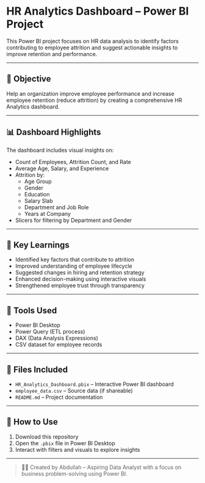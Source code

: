 # HR Analytics Dashboard – Power BI Project

This Power BI project focuses on HR data analysis to identify factors contributing to employee attrition and suggest actionable insights to improve retention and performance.

---

## 🎯 Objective

Help an organization improve employee performance and increase employee retention (reduce attrition) by creating a comprehensive HR Analytics dashboard.

---

## 📊 Dashboard Highlights

The dashboard includes visual insights on:

- Count of Employees, Attrition Count, and Rate
- Average Age, Salary, and Experience
- Attrition by:
  - Age Group
  - Gender
  - Education
  - Salary Slab
  - Department and Job Role
  - Years at Company
- Slicers for filtering by Department and Gender

---

## 🧠 Key Learnings

- Identified key factors that contribute to attrition
- Improved understanding of employee lifecycle
- Suggested changes in hiring and retention strategy
- Enhanced decision-making using interactive visuals
- Strengthened employee trust through transparency

---

## 🧰 Tools Used

- Power BI Desktop
- Power Query (ETL process)
- DAX (Data Analysis Expressions)
- CSV dataset for employee records

---

## 📁 Files Included

- `HR_Analytics_Dashboard.pbix` – Interactive Power BI dashboard
- `employee_data.csv` – Source data (if shareable)
- `README.md` – Project documentation

---

## 🚀 How to Use

1. Download this repository
2. Open the `.pbix` file in Power BI Desktop
3. Interact with filters and visuals to explore insights

---

> 👨‍💻 Created by Abdullah – Aspiring Data Analyst with a focus on business problem-solving using Power BI.
